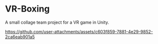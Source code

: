 # VR-Boxing
A small collage team project for a VR game in Unity.


https://github.com/user-attachments/assets/c603f859-7881-4e29-9852-2ca6eab901a5

